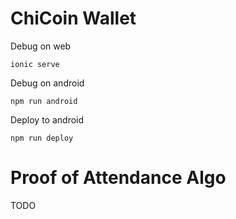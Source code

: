 ChiCoin Wallet
==============

Debug on web

`ionic serve`

Debug on android

`npm run android`

Deploy to android

`npm run deploy`

Proof of Attendance Algo
========================
TODO